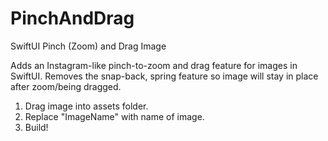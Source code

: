 # PinchAndDrag
SwiftUI Pinch (Zoom) and Drag Image

Adds an Instagram-like pinch-to-zoom and drag feature for images in SwiftUI. Removes the snap-back, spring feature so image will stay in place after zoom/being dragged.

1. Drag image into assets folder.
2. Replace "ImageName" with name of image.
3. Build!
